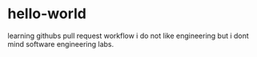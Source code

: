 # hello-world
learning githubs pull request workflow
i do not like engineering but i dont mind software engineering labs.
